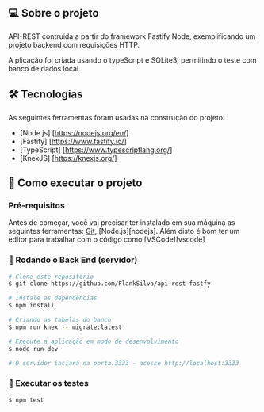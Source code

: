 ## 💻 Sobre o projeto

API-REST contruida a partir do framework Fastify Node, exemplificando um projeto backend com requisições HTTP.

A plicação foi criada usando o typeScript e SQLite3, permitindo o teste com banco de dados local.

## 🛠 Tecnologias

As seguintes ferramentas foram usadas na construção do projeto:

- [Node.js] [https://nodejs.org/en/]
- [Fastify] [https://www.fastify.io/]
- [TypeScript] [https://www.typescriptlang.org/]
- [KnexJS] [https://knexjs.org/]


## 🚀 Como executar o projeto

### Pré-requisitos

Antes de começar, você vai precisar ter instalado em sua máquina as seguintes ferramentas:
[Git](https://git-scm.com), [Node.js][nodejs]. 
Além disto é bom ter um editor para trabalhar com o código como [VSCode][vscode]


### 🎲 Rodando o Back End (servidor)

```bash
# Clone este repositório
$ git clone https://github.com/FlankSilva/api-rest-fastfy

# Instale as dependências
$ npm install

# Criando as tabelas do banco
$ npm run knex -- migrate:latest

# Execute a aplicação em modo de desenvolvimento
$ node run dev

# O servidor inciará na porta:3333 - acesse http://localhost:3333 
```

### 🎲 Executar os testes
```bash
$ npm test

```